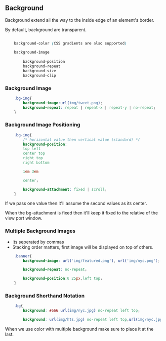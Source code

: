 ## Background


Background extend all the way to the inside edge of an element's border.
  
By default, background are transparent.


```css
	
	background-color (CSS gradients are also supported)
	
	background-image
	
		background-position
		background-repeat
		background-size
		background-clip

```



### Background Image

```css
	.bg-img{
		background-image:url(img/tweet.png);
		background-repeat: repeat | repeat-x | repeat-y | no-repeat;
	}

```


### Background Image Positioning

```css
	.bg-img{
		/* horizontal value then vertical value (standard) */
		background-position:
		top left
		center top
		right top
		right bottom

		1em 3em

		center;

		background-attachment: fixed | scroll;
	}
```

If we pass one value then it'll assume the second values as its center.

When the bg-attachment is fixed then it'll keep it fixed to the relative of the view port window.

### Multiple Background Images


-	Its seperated by commas
-	Stacking order matters, first image will be displayed on top of others.

```css
	.banner{
		background-image: url('img/featured.png'), url('img/nyc.png');

		background-repeat: no-repeat;

		background-position:0 25px,left top;
	}

```


### Background Shorthand Notation

```css
	.bg{
		background: #666 url(img/nyc.jpg) no-repeat left top;

		background: url(img/hts.jpg) no-repeat left top,url(img/nyc.jpg) no-repeat 0 25px,  #666;
```

When we use color with multiple background make sure to place it at the last.
